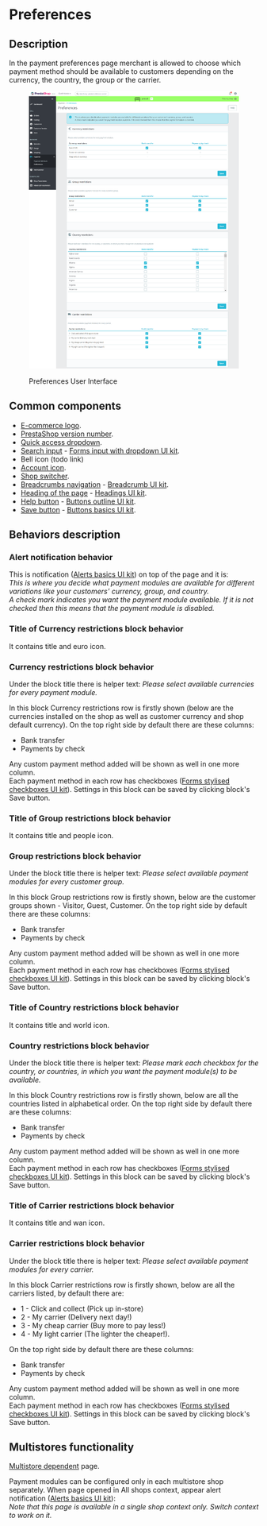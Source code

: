 # Preferences

## Description

In the payment preferences page merchant is allowed to choose which payment method should be available to customers depending on the currency, the country, the group or the carrier.

<figure><img src="../../../../../.gitbook/assets/image (46).png" alt="Preferences User Interface"><figcaption><p>Preferences User Interface</p></figcaption></figure>

## Common components <a href="#common-components" id="common-components"></a>

* [E-commerce logo](../../../common-components/back-office-header/prestashop-logo.md).
* [PrestaShop version number](../../../common-components/prestashop-version-number.md).
* [Quick access dropdown](../../../common-components/quick-access-dropdown.md).
* [Search input](../../../common-components/search-input-field.md) - [Forms input with dropdown UI kit](https://build.prestashop-project.org/prestashop-ui-kit/?path=/story/forms--input-with-dropdown).
* Bell icon (todo link)
* [Account icon](../../../common-components/account-icon.md).
* [Shop switcher](../../../common-components/shop-switcher.md).
* [Breadcrumbs navigation](../../../common-components/breadcrumbs.md) - [Breadcrumb UI kit](https://build.prestashop.com/prestashop-ui-kit/?path=/story/breadcrumb--breadcrumb).
* [Heading of the page](../../../common-components/heading-of-the-page.md) - [Headings UI ](https://build.prestashop.com/prestashop-ui-kit/?path=/story/headings--headings)[kit](https://build.prestashop-project.org/prestashop-ui-kit/?path=/story/headings--headings).
* [Help button](../../../common-components/help-button.md) - [Buttons outline UI kit](https://build.prestashop-project.org/prestashop-ui-kit/?path=/story/buttons--outline).
* [Save button](../../../common-components/save-button.md) - [Buttons basics UI kit](https://build.prestashop-project.org/prestashop-ui-kit/?path=/story/buttons--basics).

## Behaviors description

### Alert notification behavior

This is notification ([Alerts basics UI kit](https://build.prestashop-project.org/prestashop-ui-kit/?path=/story/alerts--basics)) on top of the page and it is: \
_This is where you decide what payment modules are available for different variations like your customers' currency, group, and country._\
_A check mark indicates you want the payment module available. If it is not checked then this means that the payment module is disabled._

### Title of Currency restrictions block behavior

It contains title and euro icon.

### Currency restrictions block behavior

Under the block title there is helper text: _Please select available currencies for every payment module._

In this block Currency restrictions row is firstly shown (below are the currencies installed on the shop as well as customer currency and shop default currency). On the top right side by default there are these columns:

* Bank transfer
* Payments by check

Any custom payment method added will be shown as well in one more column. \
Each payment method in each row has checkboxes ([Forms stylised checkboxes UI kit](https://build.prestashop-project.org/prestashop-ui-kit/?path=/story/forms--stylised-checkboxes)). Settings in this block can be saved by clicking block's Save button.

### Title of Group restrictions block behavior

It contains title and people icon.

### Group restrictions block behavior

Under the block title there is helper text: _Please select available payment modules for every customer group._

In this block Group restrictions row is firstly shown, below are the customer groups shown - Visitor, Guest, Customer. On the top right side by default there are these columns:

* Bank transfer
* Payments by check

Any custom payment method added will be shown as well in one more column. \
Each payment method in each row has checkboxes ([Forms stylised checkboxes UI kit](https://build.prestashop-project.org/prestashop-ui-kit/?path=/story/forms--stylised-checkboxes)). Settings in this block can be saved by clicking block's Save button.

### Title of Country restrictions block behavior

It contains title and world icon.

### Country restrictions block behavior

Under the block title there is helper text: _Please mark each checkbox for the country, or countries, in which you want the payment module(s) to be available._

In this block Country restrictions row is firstly shown, below are all the countries listed in alphabetical order. On the top right side by default there are these columns:

* Bank transfer
* Payments by check

Any custom payment method added will be shown as well in one more column. \
Each payment method in each row has checkboxes ([Forms stylised checkboxes UI kit](https://build.prestashop-project.org/prestashop-ui-kit/?path=/story/forms--stylised-checkboxes)). Settings in this block can be saved by clicking block's Save button.

### Title of Carrier restrictions block behavior

It contains title and wan icon.

### Carrier restrictions block behavior

Under the block title there is helper text: _Please select available payment modules for every carrier._

In this block Carrier restrictions row is firstly shown, below are all the carriers listed, by default there are:&#x20;

* 1 - Click and collect (Pick up in-store)
* 2 - My carrier (Delivery next day!)
* 3 - My cheap carrier (Buy more to pay less!)
* 4 - My light carrier (The lighter the cheaper!).&#x20;

On the top right side by default there are these columns:

* Bank transfer
* Payments by check

Any custom payment method added will be shown as well in one more column. \
Each payment method in each row has checkboxes ([Forms stylised checkboxes UI kit](https://build.prestashop-project.org/prestashop-ui-kit/?path=/story/forms--stylised-checkboxes)). Settings in this block can be saved by clicking block's Save button.

## Multistores functionality

[Multistore dependent](../../../common-components/multistores-dependent.md) page.&#x20;

Payment modules can be configured only in each multistore shop separately. When page opened in All shops context, appear alert notification ([Alerts basics UI kit](https://build.prestashop-project.org/prestashop-ui-kit/?path=/story/alerts--basics)): \
_Note that this page is available in a single shop context only. Switch context to work on it._
